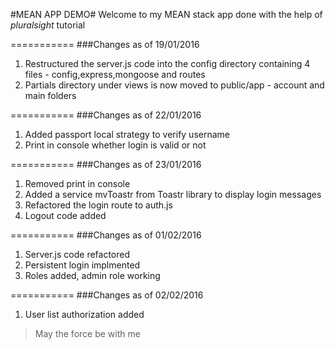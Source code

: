 #MEAN APP DEMO#
Welcome to my MEAN stack app done with the help of *pluralsight* tutorial


===========
###Changes as of 19/01/2016
1.  Restructured the server.js code into the config directory containing 4 files - config,express,mongoose and routes
1.  Partials directory under views is now moved to public/app - account and main folders


===========
###Changes as of 22/01/2016
1.  Added passport local strategy to verify username
1.  Print in console whether login is valid or not


===========
###Changes as of 23/01/2016
1.  Removed print in console
1.  Added a service mvToastr from Toastr library to display login messages
1.  Refactored the login route to auth.js
1.  Logout code added

===========
###Changes as of 01/02/2016
1.  Server.js code refactored
1.  Persistent login implmented
1.  Roles added, admin role working

===========
###Changes as of 02/02/2016
1.  User list authorization added

>May the force be with me